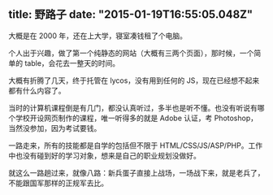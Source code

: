 title: 野路子
date: "2015-01-19T16:55:05.048Z"
---

大概是在 2000 年，还在上大学，寝室凑钱租了个电脑。

个人出于兴趣，做了第一个纯静态的网站（大概有三两个页面），那时候，一个简单的 table，会花去一整天的时间。

大概有折腾了几天，终于托管在 lycos，没有用到任何的 JS，现在已经想不起来都有什么内容了。

当时的计算机课程倒是有几门，都没认真听过，多半也是听不懂。也没有听说有哪个学校开设网页制作的课程，唯一听得多的就是 Adobe 认证，考 Photoshop，当然没参加，因为考试要钱。

一路走来，所有的技能都是自学的包括但不限于 HTML/CSS/JS/ASP/PHP。工作中也没有碰到好的学习对象，想来是自己的职业规划没做好。

就这么一路趟过来，就像八路：新兵蛋子直接上战场，一场战下来，就是老兵了，不能跟国军那样的正规军去比。
